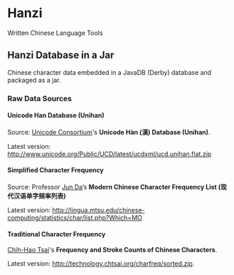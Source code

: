 # Hanzi

Written Chinese Language Tools

## Hanzi Database in a Jar

Chinese character data embedded in a JavaDB (Derby) database and packaged as a jar.

### Raw Data Sources

#### Unicode Han Database (Unihan)

Source: [Unicode Consortium](http://unicode.org/)'s __Unicode Hàn (漢) Database (Unihan)__.

Latest version: <http://www.unicode.org/Public/UCD/latest/ucdxml/ucd.unihan.flat.zip> 

#### Simplified Character Frequency

Source: Professor [Jun Da](http://lingua.mtsu.edu/)’s __Modern Chinese Character Frequency List (现代汉语单字频率列表)__

Latest version: <http://lingua.mtsu.edu/chinese-computing/statistics/char/list.php?Which=MO>

#### Traditional Character Frequency

[Chih-Hao Tsai](http://technology.chtsai.org/)'s __Frequency and Stroke Counts of Chinese Characters__.

Latest version: <http://technology.chtsai.org/charfreq/sorted.zip>.

